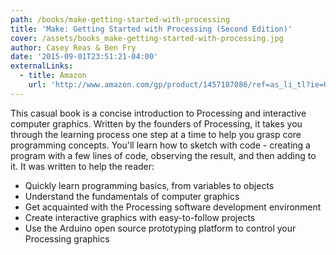 ```yaml
---
path: /books/make-getting-started-with-processing
title: 'Make: Getting Started with Processing (Second Edition)'
cover: /assets/books_make-getting-started-with-processing.jpg
author: Casey Reas & Ben Fry
date: '2015-09-01T23:51:21-04:00'
externalLinks:
  - title: Amazon
    url: 'http://www.amazon.com/gp/product/1457187086/ref=as_li_tl?ie=UTF8&camp=1789&creative=390957&creativeASIN=1457187086&linkCode=as2&tag=processing09-20&linkId=JEJC22CTQ5ZF4ZYO'
---
```

This casual book is a concise introduction to Processing and interactive computer graphics. Written by the founders of Processing, it takes you through the learning process one step at a time to help you grasp core programming concepts. You'll learn how to sketch with code - creating a program with a few lines of code, observing the result, and then adding to it. It was written to help the reader:

* Quickly learn programming basics, from variables to objects
* Understand the fundamentals of computer graphics
* Get acquainted with the Processing software development environment
* Create interactive graphics with easy-to-follow projects
* Use the Arduino open source prototyping platform to control your Processing graphics
